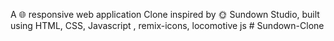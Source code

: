 A 🌐 responsive web application Clone inspired by 🌞 Sundown Studio, built using HTML, CSS, Javascript , remix-icons, locomotive js
#   S u n d o w n - C l o n e 
 
 
